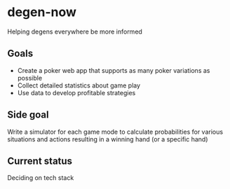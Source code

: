 # degen-now
Helping degens everywhere be more informed

## Goals
- Create a poker web app that supports as many poker variations as possible
- Collect detailed statistics about game play
- Use data to develop profitable strategies

## Side goal
Write a simulator for each game mode to calculate probabilities for
various situations and actions resulting in a winning hand (or a specific hand)

## Current status
Deciding on tech stack
